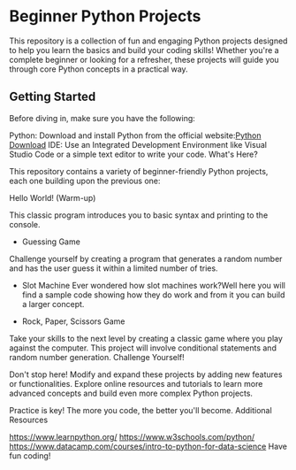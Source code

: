 # Beginner Python Projects

This repository is a collection of fun and engaging Python projects designed to help you learn the basics and build your coding skills! Whether you're a complete beginner or looking for a refresher, these projects will guide you through core Python concepts in a practical way.

## Getting Started

Before diving in, make sure you have the following:

Python: Download and install Python from the official website:[Python Download](https://www.python.org/downloads/)
IDE: Use an Integrated Development Environment like Visual Studio Code or a simple text editor to write your code.
What's Here?

This repository contains a variety of beginner-friendly Python projects, each one building upon the previous one:

Hello World! (Warm-up)

This classic program introduces you to basic syntax and printing to the console.

- Guessing Game

Challenge yourself by creating a program that generates a random number and has the user guess it within a limited number of tries.

- Slot Machine
Ever wondered how slot machines work?Well here you will find a sample code showing how they do work and from it you can build a larger concept.

- Rock, Paper, Scissors Game

Take your skills to the next level by creating a classic game where you play against the computer. This project will involve conditional statements and random number generation.
Challenge Yourself!

Don't stop here! Modify and expand these projects by adding new features or functionalities.
Explore online resources and tutorials to learn more advanced concepts and build even more complex Python projects.

Practice is key! The more you code, the better you'll become.
Additional Resources

https://www.learnpython.org/
https://www.w3schools.com/python/   
https://www.datacamp.com/courses/intro-to-python-for-data-science
Have fun coding!
